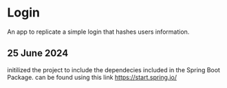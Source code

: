 # Login
An app to replicate a simple login that hashes users information.

## 25 June 2024
initilized the project to include the dependecies included in the Spring Boot Package.
can be found using this link https://start.spring.io/
